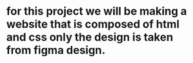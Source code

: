 # for this project we will be making a website that is composed of html and css only the design is taken from figma design. 
